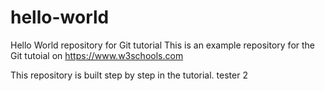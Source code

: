 # hello-world
Hello World repository for Git tutorial
This is an example repository for the Git tutoial on https://www.w3schools.com

This repository is built step by step in the tutorial.
tester 2
